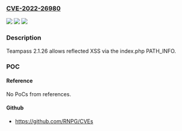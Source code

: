 ### [CVE-2022-26980](https://cve.mitre.org/cgi-bin/cvename.cgi?name=CVE-2022-26980)
![](https://img.shields.io/static/v1?label=Product&message=n%2Fa&color=blue)
![](https://img.shields.io/static/v1?label=Version&message=n%2Fa&color=blue)
![](https://img.shields.io/static/v1?label=Vulnerability&message=n%2Fa&color=brighgreen)

### Description

Teampass 2.1.26 allows reflected XSS via the index.php PATH_INFO.

### POC

#### Reference
No PoCs from references.

#### Github
- https://github.com/RNPG/CVEs

